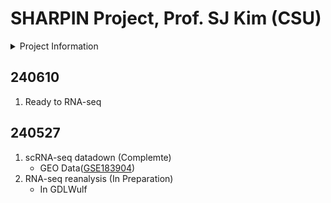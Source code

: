 # SHARPIN Project, Prof. SJ Kim (CSU)



<details>

<summary>Project Information</summary>

1. ?
2. Data
   * RNAseq: volume1/GDL\_NGS/공동연구/210312\_조선대김석준교수님&#x20;
   * scRNAseq: Gastric cancer/Human

</details>



## 240610

1. Ready to RNA-seq&#x20;

## 240527

1. scRNA-seq datadown (Complemte)
   * GEO Data([GSE183904](https://www.ncbi.nlm.nih.gov/geo/query/acc.cgi?acc=GSE183904))
2. RNA-seq reanalysis (In Preparation)
   * In GDLWulf
